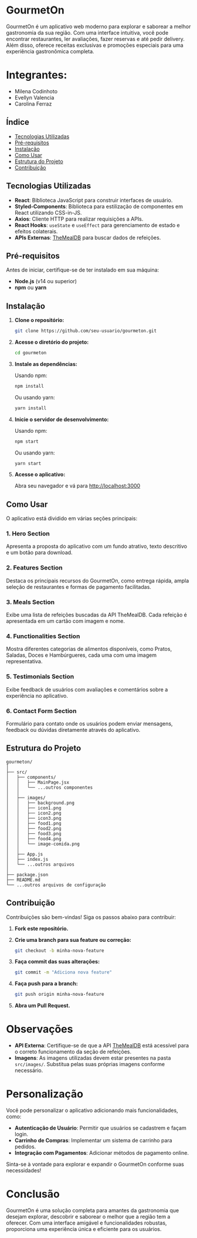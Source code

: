 # GourmetOn

GourmetOn é um aplicativo web moderno para explorar e saborear a melhor gastronomia da sua região. Com uma interface intuitiva, você pode encontrar restaurantes, ler avaliações, fazer reservas e até pedir delivery. Além disso, oferece receitas exclusivas e promoções especiais para uma experiência gastronômica completa.

# Integrantes:
- Milena Codinhoto
- Evellyn Valencia
- Carolina Ferraz

## Índice

- [Tecnologias Utilizadas](#tecnologias-utilizadas)
- [Pré-requisitos](#pré-requisitos)
- [Instalação](#instalação)
- [Como Usar](#como-usar)
- [Estrutura do Projeto](#estrutura-do-projeto)
- [Contribuição](#contribuição)

## Tecnologias Utilizadas

- **React**: Biblioteca JavaScript para construir interfaces de usuário.
- **Styled-Components**: Biblioteca para estilização de componentes em React utilizando CSS-in-JS.
- **Axios**: Cliente HTTP para realizar requisições a APIs.
- **React Hooks**: `useState` e `useEffect` para gerenciamento de estado e efeitos colaterais.
- **APIs Externas**: [TheMealDB](https://www.themealdb.com/api.php) para buscar dados de refeições.

## Pré-requisitos

Antes de iniciar, certifique-se de ter instalado em sua máquina:

- **Node.js** (v14 ou superior)
- **npm** ou **yarn**

## Instalação

1. **Clone o repositório:**

   ```bash
   git clone https://github.com/seu-usuario/gourmeton.git
   ```

2. **Acesse o diretório do projeto:**

   ```bash
   cd gourmeton
   ```

3. **Instale as dependências:**

   Usando npm:
   ```bash
   npm install
   ```

   Ou usando yarn:
   ```bash
   yarn install
   ```

4. **Inicie o servidor de desenvolvimento:**

   Usando npm:
   ```bash
   npm start
   ```

   Ou usando yarn:
   ```bash
   yarn start
   ```

5. **Acesse o aplicativo:**

   Abra seu navegador e vá para [http://localhost:3000](http://localhost:3000)

## Como Usar

O aplicativo está dividido em várias seções principais:

### 1. Hero Section

Apresenta a proposta do aplicativo com um fundo atrativo, texto descritivo e um botão para download.

### 2. Features Section

Destaca os principais recursos do GourmetOn, como entrega rápida, ampla seleção de restaurantes e formas de pagamento facilitadas.

### 3. Meals Section

Exibe uma lista de refeições buscadas da API TheMealDB. Cada refeição é apresentada em um cartão com imagem e nome.

### 4. Functionalities Section

Mostra diferentes categorias de alimentos disponíveis, como Pratos, Saladas, Doces e Hambúrgueres, cada uma com uma imagem representativa.

### 5. Testimonials Section

Exibe feedback de usuários com avaliações e comentários sobre a experiência no aplicativo.

### 6. Contact Form Section

Formulário para contato onde os usuários podem enviar mensagens, feedback ou dúvidas diretamente através do aplicativo.

## Estrutura do Projeto

```plaintext
gourmeton/
│
├── src/
│   ├── components/
│   │   ├── MainPage.jsx
│   │   └── ...outros componentes
│   │
│   ├── images/
│   │   ├── background.png
│   │   ├── icon1.png
│   │   ├── icon2.png
│   │   ├── icon3.png
│   │   ├── food1.png
│   │   ├── food2.png
│   │   ├── food3.png
│   │   ├── food4.png
│   │   └── image-comida.png
│   │
│   ├── App.js
│   ├── index.js
│   └── ...outros arquivos
│
├── package.json
├── README.md
└── ...outros arquivos de configuração
```

## Contribuição

Contribuições são bem-vindas! Siga os passos abaixo para contribuir:

1. **Fork este repositório.**
2. **Crie uma branch para sua feature ou correção:**

   ```bash
   git checkout -b minha-nova-feature
   ```

3. **Faça commit das suas alterações:**

   ```bash
   git commit -m "Adiciona nova feature"
   ```

4. **Faça push para a branch:**

   ```bash
   git push origin minha-nova-feature
   ```

5. **Abra um Pull Request.**

# Observações

- **API Externa**: Certifique-se de que a API [TheMealDB](https://www.themealdb.com/api.php) está acessível para o correto funcionamento da seção de refeições.
- **Imagens**: As imagens utilizadas devem estar presentes na pasta `src/images/`. Substitua pelas suas próprias imagens conforme necessário.

# Personalização

Você pode personalizar o aplicativo adicionando mais funcionalidades, como:

- **Autenticação de Usuário**: Permitir que usuários se cadastrem e façam login.
- **Carrinho de Compras**: Implementar um sistema de carrinho para pedidos.
- **Integração com Pagamentos**: Adicionar métodos de pagamento online.

Sinta-se à vontade para explorar e expandir o GourmetOn conforme suas necessidades!

# Conclusão

GourmetOn é uma solução completa para amantes da gastronomia que desejam explorar, descobrir e saborear o melhor que a região tem a oferecer. Com uma interface amigável e funcionalidades robustas, proporciona uma experiência única e eficiente para os usuários.





